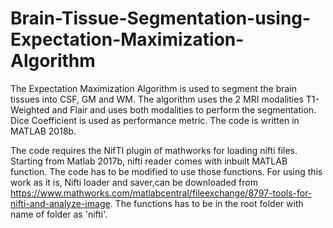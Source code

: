 # Brain-Tissue-Segmentation-using-Expectation-Maximization-Algorithm

The Expectation Maximization Algorithm is used to segment the brain tissues into CSF, GM and WM. The algorithm uses the 2 MRI modalities T1-Weighted and Flair and uses both modalities to perform the segmentation. Dice Coefficient is used as performance metric. The code is written in MATLAB 2018b.

The code requires the NifTI plugin of mathworks for loading nifti files. Starting from Matlab 2017b, nifti reader comes with inbuilt MATLAB function. The code has to be modified to use those functions. For using this work as it is, Nifti loader and saver,can be downloaded from https://www.mathworks.com/matlabcentral/fileexchange/8797-tools-for-nifti-and-analyze-image. The functions has to be in the root folder with name of folder as 'nifti'. 

